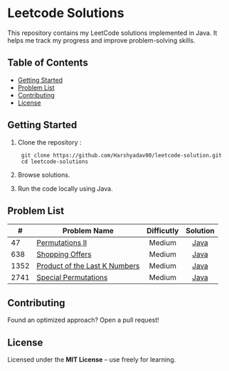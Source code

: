 # Leetcode Solutions

This repository contains my LeetCode solutions implemented in Java. It helps me track my progress and improve problem-solving skills.

## Table of Contents

- [Getting Started](#getting-started)
- [Problem List](#problem-list)
- [Contributing](#contributing)
- [License](#license)

## Getting Started

1. Clone the repository :

   ```text
    git clone https://github.com/Harshyadav00/leetcode-solution.git
    cd leetcode-solutions
   ```

2. Browse solutions.
3. Run the code locally using Java.

## Problem List

| # | Problem Name                   | Difficutly | Solution |
|---|--------------------------------|:----------:|:--------:|
| 47 | [Permutations II](https://leetcode.com/problems/permutations-ii/)           | Medium     | [Java](./solutions/permutations-ii.java)     |
| 638 | [Shopping Offers](https://leetcode.com/problems/shopping-offers/description/) | Medium | [Java](./solutions/shopping-offers.java)
| 1352 | [Product of the Last K Numbers](https://leetcode.com/problems/product-of-the-last-k-numbers/description/) | Medium | [Java](./solutions/product_of_last_k_numbers.java) |
| 2741 | [Special Permutations](https://leetcode.com/problems/special-permutations/)     | Medium     | [Java](./solutions/special-permutation.java) |

## Contributing

Found an optimized approach? Open a pull request!

## License

Licensed under the **MIT License** – use freely for learning.
